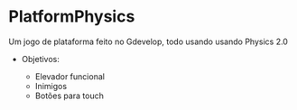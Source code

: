 # PlatformPhysics
Um jogo de plataforma feito no Gdevelop, todo usando usando Physics 2.0

+ Objetivos:

  - Elevador funcional
  - Inimigos
  - Botões para touch






